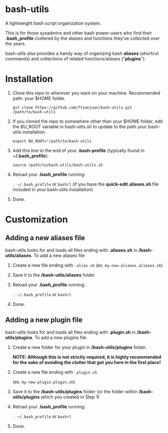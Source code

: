 bash-utils
==========

A lightweight bash script organization system.

This is for those sysadmins and other bash power-users who find their **.bash_profile** cluttered by the aliases and functions they've collected over the years.

bash-utils also provides a handy way of organizing bash **aliases** (shortcut commands) and collections of related functions/aliases ("**plugins**").


# Installation

1. Clone this repo to wherever you want on your machine. Recommended path: your $HOME folder.

	`git clone https://github.com/ftsanjuan/bash-utils.git /path/to/bash-utils`	

2.  If you cloned the repo to somewhere other than your $HOME folder, edit the BU_ROOT variable in bash-utils.sh to update to the path your bash-utils installation.  

	`export BU_ROOT="/path/to/bash-utils`
 

3.  Add this line to the end of your **.bash-profile** (typically found in **~/.bash_profile**):

	`source /path/to/bash-utils/bash-utils.sh`


4. Reload your **.bash_profile** running:
	
	`. ~/.bash_profile` or `bashrl` (if you have the **quick-edit.aliases.sh** file included in your bash-utils installation)
	
5. Done.


# Customization


## Adding a new aliases file

bash-utils looks for and loads all files ending with **.aliases.sh** in **/bash-utils/aliases**.  To add a new aliases file

1.  Create a new file ending with `.alias.sh` (ex. `my-new-aliases.aliases.sh`)


2.  Save it to the **/bash-utils/aliases** folder


3.  Reload your **.bash_profile** running:
	
	`. ~/.bash_profile` or `bashrl`

4.  Done.

## Adding a new plugin file

bash-utils looks for and loads all files ending with **.plugin.sh** in **/bash-utils/plugins**.  To add a new plugins file

1.  Create a new folder for your plugin in **/bash-utils/plugins** folder.

	**NOTE: Although this is not strictly required, it is highly recommended for the sake of avoiding the clutter that got you here in the first place!**


2.  Create a new file ending with `.plugin.sh` 
	
	(ex. `my-new-plugin.plugin.sh`)


3.  Save it to the **/bash-utils/plugins** folder (or the folder within **/bash-utils/plugins** which you created in Step 1)


4.  Reload your **.bash_profile** running:
	
	`. ~/.bash_profile` or `bashrl` 


5.  Done.